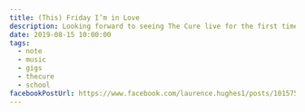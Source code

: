 ```yaml
---
title: (This) Friday I’m in Love
description: Looking forward to seeing The Cure live for the first time
date: 2019-08-15 10:00:00
tags:
  - note
  - music
  - gigs
  - thecure
  - school
facebookPostUrl: https://www.facebook.com/laurence.hughes1/posts/10157536666629948
---
```

